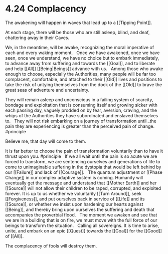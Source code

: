 # 4.24 Complacency

The awakening will happen in waves that lead up to a [[Tipping Point]].

At each stage, there will be those who are still asleep, blind, and deaf, chattering away in their Caves. 

We, in the meantime, will be awake, recognizing the moral imperative of each and every waking moment. 
 
Once we have awakened, once we have seen, once we understand, we have no choice but to embark immediately, to advance away from suffering and towards the [[Goal]], and to liberate and help [[All]] [[Being|Beings]] advance with us.
 
Among those who awake enough to choose, especially the Authorities, many people will be far too complacent, comfortable, and attached to their [[Old]] lives and positions to take the risk of untying themselves from the dock of the [[Old]] to brave the great seas of adventure and uncertainty. 

They will remain asleep and unconscious in a failing system of scarcity, bondage and exploitation that is consuming itself and growing sicker with each passing day, vaguely prodded on by fear, aversion, craving, and the whips of the Authorities they have subordinated and enslaved themselves to. 
 
They will not risk embarking on a journey of transformation until _the pain they are experiencing is greater than the perceived pain of change. #principle 

Believe me, that day will come to them. 

It is far better to choose the pain of transformation voluntarily than to have it thrust upon you. #principle 
 
If we all wait until the pain is so acute we are forced to transform, we are sentencing ourselves and generations of life to come to unimaginable suffering in the dystopia that would be left behind by our [[Failure]] and lack of [[Courage]].
 
The quantum adjustment or [[Phase Change]] in our complex adaptive system is coming. Humanity will eventually get the message and understand that [[Mother Earth]] and her [[Source]] will not allow their children to be raped, corrupted, and exploited forever. It is up to us whether we voluntarily [[Turn Around]], seek [[Forgiveness]], and put ourselves back in service of [[Life]] and its [[Source]], or whether we insist upon hardening our hearts against [[Being]], and thereby bring upon ourselves the suffering and death that accompanies the proverbial flood. 
 
The moment we awaken and see that we are in a building that is on fire, we must move with the full force of our beings to transform the situation. 
 
Calling all sovereigns. It is time to arise, unite, and embark on an epic [[Quest]] towards the [[Goal]] for the [[Good]] of [[All]].  

The complacency of fools will destroy them. 